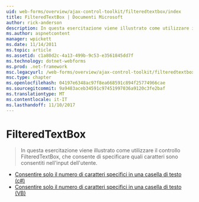 ```yaml
---
uid: web-forms/overview/ajax-control-toolkit/filteredtextbox/index
title: FilteredTextBox | Documenti Microsoft
author: rick-anderson
description: In questa esercitazione viene illustrato come utilizzare il controllo FilteredTextBox, che consente di specificare quali caratteri sono consentiti nell'input dell'utente.
ms.author: aspnetcontent
manager: wpickett
ms.date: 11/14/2011
ms.topic: article
ms.assetid: c1a80d2c-4a13-499b-9c53-e3561845dd7f
ms.technology: dotnet-webforms
ms.prod: .net-framework
msc.legacyurl: /web-forms/overview/ajax-control-toolkit/filteredtextbox
msc.type: chapter
ms.openlocfilehash: 04197e6348ac97f8ea668591c894f25774966cae
ms.sourcegitcommit: 9a9483aceb34591c97451997036a9120c3fe2baf
ms.translationtype: MT
ms.contentlocale: it-IT
ms.lasthandoff: 11/10/2017
---
```

<a name="filteredtextbox"></a>FilteredTextBox
====================
> In questa esercitazione viene illustrato come utilizzare il controllo FilteredTextBox, che consente di specificare quali caratteri sono consentiti nell'input dell'utente.


- [Consentire solo il numero di caratteri specifici in una casella di testo (c#)](allowing-only-certain-characters-in-a-text-box-cs.md)
- [Consentire solo il numero di caratteri specifici in una casella di testo (VB)](allowing-only-certain-characters-in-a-text-box-vb.md)
